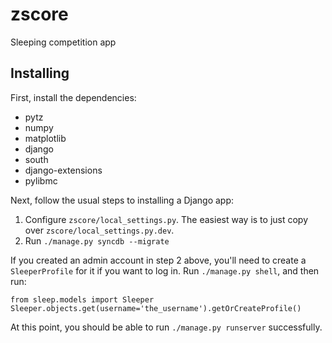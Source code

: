 zscore
======

Sleeping competition app

Installing
----------

First, install the dependencies:

- pytz
- numpy
- matplotlib
- django
- south
- django-extensions
- pylibmc

Next, follow the usual steps to installing a Django app:

1. Configure `zscore/local_settings.py`. The easiest way is to just copy over `zscore/local_settings.py.dev`.
2. Run `./manage.py syncdb --migrate`

If you created an admin account in step 2 above, you'll need to create a `SleeperProfile` for it if you want to log in. Run `./manage.py shell`, and then run:

    from sleep.models import Sleeper
    Sleeper.objects.get(username='the_username').getOrCreateProfile()

At this point, you should be able to run `./manage.py runserver` successfully.
